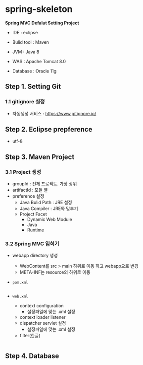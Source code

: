 # spring-skeleton

**Spring MVC Defalut Setting Project**

- IDE : eclipse

- Bulid tool : Maven

- JVM : Java 8

- WAS : Apache Tomcat 8.0

- Database : Oracle 11g

  

## Step 1. Setting Git

### 1.1 gitignore 설정

- 자동생성 서비스 : https://www.gitignore.io/



## Step 2.  Eclipse prepference

- utf-8

  

## Step 3. Maven Project

### 3.1 Project 생성
- groupId : 전체 프로젝트. 가장 상위
- artifactId : 모듈 별
- preference 설정
  - Java Bulid Path : JRE 설정
  - Java Compiler : JRE와 맞추기
  - Project Facet
     - Dynamic Web Module 
     - Java
     - Runtime
  

### 3.2 Spring MVC 입히기
- webapp directory 생성
  
  - WebContent를 src > main 하위로 이동 하고 webapp으로 변경
  - META-INF는 resource의 하위로 이동
  
- `pom.xml`
  
  ```xml
  
  ```
  
- `web.xml`

  - context configuration
    - 설정파일에 맞는 .xml 설정
  - context loader listener
  - dispatcher servlet 설정
    - 설정파일에 맞는 .xml 설정
  - filter(한글)

  ```
  
  ```

  

## Step 4. Database